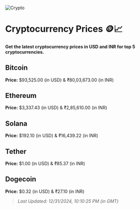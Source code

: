 
![Crypto](https://www.techguide.com.au/wp-content/uploads/2020/11/crypto3.jpeg)

# Cryptocurrency Prices 🪙📈

#### Get the latest cryptocurrency prices in USD and INR for top 5 cryptocurrencies.

## Bitcoin

**Price:** $93,525.00 (in USD) & ₹80,03,673.00 (in INR)

## Ethereum

**Price:** $3,337.43 (in USD) & ₹2,85,610.00 (in INR)

## Solana

**Price:** $192.10 (in USD) & ₹16,439.22 (in INR)

## Tether

**Price:** $1.00 (in USD) & ₹85.37 (in INR)

## Dogecoin

**Price:** $0.32 (in USD) & ₹27.10 (in INR)

> _Last Updated: 12/31/2024, 10:10:25 PM (in GMT)_
